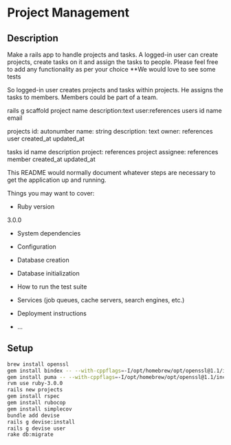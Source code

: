 # Project Management

## Description

Make a rails app to handle projects and tasks.
A logged-in user can create projects, create tasks on it and assign the tasks to people.
Please feel free to add any functionality as per your choice
**We would love to see some tests

So logged-in user creates projects and tasks within projects. He assigns the tasks to members.
Members could be part of a team.

rails g scaffold project name description:text user:references
users
    id
    name
    email

projects
    id: autonumber
    name: string
    description: text
    owner: references user
    created_at
    updated_at

tasks
    id
    name
    description
    project: references project
    assignee: references member
    created_at
    updated_at

This README would normally document whatever steps are necessary to get the
application up and running.

Things you may want to cover:

* Ruby version

3.0.0

* System dependencies

* Configuration

* Database creation

* Database initialization

* How to run the test suite

* Services (job queues, cache servers, search engines, etc.)

* Deployment instructions

* ...

## Setup

```bash
brew install openssl
gem install bindex -- --with-cppflags=-I/opt/homebrew/opt/openssl@1.1/include
gem install puma -- --with-cppflags=-I/opt/homebrew/opt/openssl@1.1/include
rvm use ruby-3.0.0
rails new projects
gem install rspec
gem install rubocop
gem install simplecov
bundle add devise
rails g devise:install
rails g devise user
rake db:migrate
```